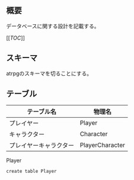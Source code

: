 ## 概要
データベースに関する設計を記載する。

[[_TOC_]]

## スキーマ
atrpgのスキーマを切ることにする。

## テーブル

テーブル名|物理名
--|--
プレイヤー|Player
キャラクター|Character
プレイヤーキャラクター|PlayerCharacter

Player
```
create table Player
```
